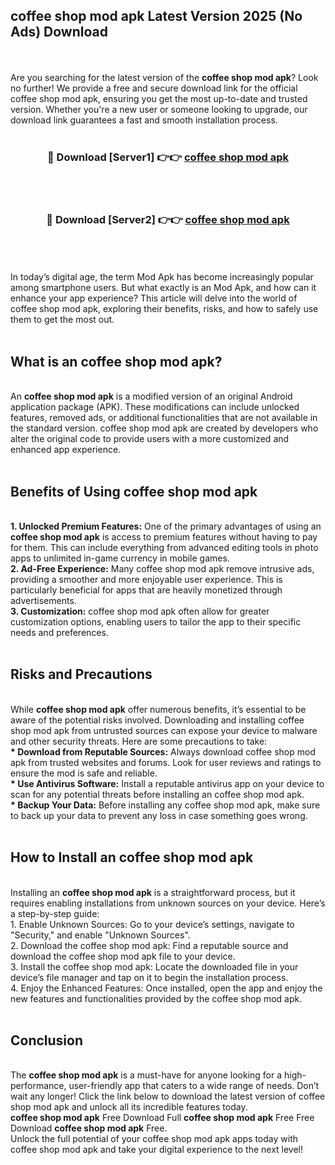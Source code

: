 ## coffee shop mod apk Latest Version 2025 (No Ads) Download
<br><br>
Are you searching for the latest version of the <strong>coffee shop mod apk</strong>? Look no further! We provide a free and secure download link for the official coffee shop mod apk, ensuring you get the most up-to-date and trusted version. Whether you're a new user or someone looking to upgrade, our download link guarantees a fast and smooth installation process.
<br>
<br>
<div align="center">
<h3>🔴 Download [Server1] 👉👉 <a href="https://modyolo.store/coffee_shop_mod_apk">coffee shop mod apk</a></h3><br>
<br>
<h3>🔴 Download [Server2] 👉👉 <a href="https://modyolo.store/coffee_shop_mod_apk">coffee shop mod apk</a></h3><br>
</div>
<br>
<br>
In today’s digital age, the term Mod Apk has become increasingly popular among smartphone users. But what exactly is an Mod Apk, and how can it enhance your app experience? This article will delve into the world of coffee shop mod apk, exploring their benefits, risks, and how to safely use them to get the most out.
<br>
<br>
<h2>What is an coffee shop mod apk?</h2>
<br>
An <strong>coffee shop mod apk</strong> is a modified version of an original Android application package (APK). These modifications can include unlocked features, removed ads, or additional functionalities that are not available in the standard version. coffee shop mod apk are created by developers who alter the original code to provide users with a more customized and enhanced app experience.
<br>
<br>
<h2>Benefits of Using coffee shop mod apk</h2>
<br>
<strong> 1. Unlocked Premium Features:</strong> One of the primary advantages of using an <strong>coffee shop mod apk</strong> is access to premium features without having to pay for them. This can include everything from advanced editing tools in photo apps to unlimited in-game currency in mobile games.
<br>
<strong> 2. Ad-Free Experience:</strong> Many coffee shop mod apk remove intrusive ads, providing a smoother and more enjoyable user experience. This is particularly beneficial for apps that are heavily monetized through advertisements.
<br>
<strong> 3. Customization:</strong> coffee shop mod apk often allow for greater customization options, enabling users to tailor the app to their specific needs and preferences.
<br>
<br>
<h2>Risks and Precautions</h2>
<br>
While <strong>coffee shop mod apk</strong> offer numerous benefits, it’s essential to be aware of the potential risks involved. Downloading and installing coffee shop mod apk from untrusted sources can expose your device to malware and other security threats. Here are some precautions to take:
<br>
<strong> * Download from Reputable Sources:</strong> Always download coffee shop mod apk from trusted websites and forums. Look for user reviews and ratings to ensure the mod is safe and reliable.
<br>
<strong> * Use Antivirus Software:</strong> Install a reputable antivirus app on your device to scan for any potential threats before installing an coffee shop mod apk.
<br>
<strong> * Backup Your Data:</strong> Before installing any coffee shop mod apk, make sure to back up your data to prevent any loss in case something goes wrong.
<br>
<br>
<h2>How to Install an coffee shop mod apk</h2>
<br>
Installing an <strong>coffee shop mod apk</strong> is a straightforward process, but it requires enabling installations from unknown sources on your device. Here’s a step-by-step guide:
<br>
 1. Enable Unknown Sources: Go to your device’s settings, navigate to "Security," and enable "Unknown Sources".
<br>
 2. Download the coffee shop mod apk: Find a reputable source and download the coffee shop mod apk file to your device.
<br>
 3. Install the coffee shop mod apk: Locate the downloaded file in your device’s file manager and tap on it to begin the installation process.
<br>
 4. Enjoy the Enhanced Features: Once installed, open the app and enjoy the new features and functionalities provided by the coffee shop mod apk.
<br>
<br>
<h2><strong>Conclusion</strong></h2>
<br>
The <strong>coffee shop mod apk</strong> is a must-have for anyone looking for a high-performance, user-friendly app that caters to a wide range of needs. Don’t wait any longer! Click the link below to download the latest version of coffee shop mod apk and unlock all its incredible features today.
<br>
<strong>coffee shop mod apk</strong> Free Download Full <strong>coffee shop mod apk</strong> Free Free Download <strong>coffee shop mod apk</strong> Free.
<br>
Unlock the full potential of your coffee shop mod apk apps today with coffee shop mod apk and take your digital experience to the next level!

